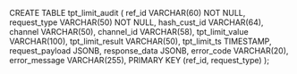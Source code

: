 CREATE TABLE tpt_limit_audit (
    ref_id VARCHAR(60) NOT NULL,
    request_type VARCHAR(50) NOT NULL,
    hash_cust_id VARCHAR(64),
    channel VARCHAR(50),
    channel_id VARCHAR(58),
    tpt_limit_value VARCHAR(100),
    tpt_limit_result VARCHAR(50),
    tpt_limit_ts TIMESTAMP,
    request_payload JSONB,
    response_data JSONB,
    error_code VARCHAR(20),
    error_message VARCHAR(255),
    PRIMARY KEY (ref_id, request_type)
);
